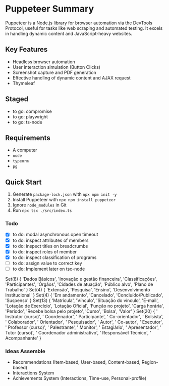 # Puppeteer Summary

Puppeteer is a Node.js library for browser automation via the DevTools Protocol, useful for tasks like web scraping and automated testing. It excels in handling dynamic content and JavaScript-heavy websites.

## Key Features
- Headless browser automation
- User interaction simulation (Button Clicks)
- Screenshot capture and PDF generation
- Effective handling of dynamic content and AJAX request
- Thymeleaf

## Staged
- to go: compromise
- to go: playwright
- to go: ts-node

## Requirements
- A computer 
- `node`
- `typeorm`
- `pg`

## Quick Start
1. Generate `package-lock.json` with `npx npm init -y`
2. Install Puppeteer with `npx npm install puppeteer`
3. Ignore `node_modules` in Git
5. Run `npx tsx ./src/index.ts`

### Todo
- [x] to do: modal asynchronous open timeout
- [x] to do: inspect attributes of members
- [x] to do: inspect titles on breadcrumbs 
- [x] to do: inspect roles of member 
- [x] to do: inspect classification of programs
- [ ] to do: assign value to correct key
- [ ] to do: Implement later on tsc-node 

Set(8) {
  'Dados Básicos',
  'Inovação e gestão financeira',
  'Classificações',
  'Participantes',
  'Órgãos',
  'Cidades de atuação',
  'Público alvo',
  'Plano de Trabalho'
}
Set(4) {
  'Extensão',
  'Pesquisa',
  'Ensino',
  'Desenvolvimento Institucional'
}
Set(4) {
  'Em andamento',
  'Cancelado',
  'Concluído/Publicado',
  'Suspenso'
}
Set(13) {
  'Matrícula',
  'Vínculo',
  'Situação do vínculo',
  'E-mail',
  'Lotação de Exercício',
  'Lotação Oficial',
  'Função no projeto',
  'Carga horária',
  'Período',
  'Recebe bolsa pelo projeto',
  'Curso',
  'Bolsa',
  'Valor'
}
Set(20) {
  ' Instrutor (curso)',
  ' Coordenador',
  ' Participante',
  ' Co-orientador',
  ' Bolsista',
  ' Colaborador',
  ' Orientador',
  ' Pesquisador',
  ' Autor',
  ' Co-autor',
  ' Executor',
  ' Professor (curso)',
  ' Palestrante',
  ' Monitor',
  ' Estagiário',
  ' Apresentador',
  ' Tutor (curso)',
  ' Coordenador administrativo',
  ' Responsável Técnico',
  ' Acompanhante'
}

### Ideas Assemble
- Recommendations (Item-based, User-based, Content-based, Region-based)
- Interactions System
- Achievements System (Interactions, Time-use, Personal-profile)